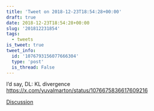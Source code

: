 ```yaml
---
title: 'Tweet on 2018-12-23T18:54:28+00:00'
draft: true
date: 2018-12-23T18:54:28+00:00
slug: '201812231854'
tags:
  - tweets
is_tweet: true
tweet_info:
  id: '1076793156077666304'
  type: 'post'
  is_thread: False
---
```




I’d say,
DL: KL divergence <https://x.com/yuvalmarton/status/1076675836617609216>

[Discussion](https://x.com/sytelus/status/1076793156077666304)
